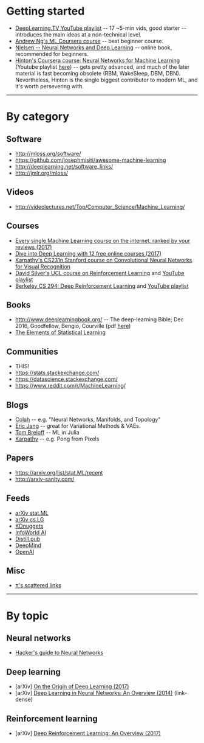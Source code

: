 
# Getting started
* [DeepLearning.TV YouTube playlist](https://www.youtube.com/playlist?list=PLjJh1vlSEYgvZ3ze_4pxKHNh1g5PId36-) -- 17 ~5-min vids, good starter -- introduces the main ideas at a non-technical level.
* [Andrew Ng's ML Coursera course](https://www.youtube.com/view_play_list?p=A89DCFA6ADACE599) -- best beginner course.
* [Nielsen -- Neural Networks and Deep Learning](http://neuralnetworksanddeeplearning.com/index.html) -- online book, recommended for beginners.
* [Hinton's Coursera course: Neural Networks for Machine Learning](https://www.coursera.org/learn/neural-networks) (Youtube playlist [here](https://www.youtube.com/playlist?list=PLoRl3Ht4JOcdU872GhiYWf6jwrk_SNhz9)) -- gets pretty advanced, and much of the later material is fast becoming obsolete (RBM, WakeSleep, DBM, DBN). Nevertheless, Hinton is the single biggest contributor to modern ML, and it's worth persevering with.

---

# By category

## Software
* http://mloss.org/software/
* https://github.com/josephmisiti/awesome-machine-learning
* http://deeplearning.net/software_links/
* http://jmlr.org/mloss/

## Videos
* http://videolectures.net/Top/Computer_Science/Machine_Learning/

## Courses
* [Every single Machine Learning course on the internet, ranked by your reviews (2017)](https://medium.freecodecamp.com/every-single-machine-learning-course-on-the-internet-ranked-by-your-reviews-3c4a7b8026c0)
* [Dive into Deep Learning with 12 free online courses (2017)](https://medium.freecodecamp.com/dive-into-deep-learning-with-these-23-online-courses-bf247d289cc0)
* [Karpathy's CS231n Stanford course on Convolutional Neural Networks for Visual Recognition](http://cs231n.stanford.edu/)
* [David Silver's UCL course on Reinforcement Learning](http://www0.cs.ucl.ac.uk/staff/d.silver/web/Teaching.html) and [YouTube playlist](https://www.youtube.com/playlist?list=PLMZdRRhAoLnKFxZlmFoFp0uHVvN2PSE9T)
* [Berkeley CS 294: Deep Reinforcement Learning](http://rll.berkeley.edu/deeprlcourse/) and [YouTube playlist](https://www.youtube.com/playlist?list=PLkFD6_40KJIwTmSbCv9OVJB3YaO4sFwkX)

## Books
* http://www.deeplearningbook.org/ -- The deep-learning Bible; Dec 2016, Goodfellow, Bengio, Courville (pdf [here](https://github.com/HFTrader/DeepLearningBook))
* [The Elements of Statistical Learning](https://statweb.stanford.edu/~tibs/ElemStatLearn/)

## Communities
* THIS!
* https://stats.stackexchange.com/
* https://datascience.stackexchange.com/
* https://www.reddit.com/r/MachineLearning/

## Blogs
* [Colah](http://colah.github.io/) -- e.g. "Neural Networks, Manifolds, and Topology"
* [Eric Jang](http://blog.evjang.com/) -- great for Variational Methods & VAEs.
* [Tom Breloff](http://www.breloff.com/blog/) -- ML in Julia
* [Karpathy](http://karpathy.github.io/) -- e.g. Pong from Pixels

## Papers
* https://arxiv.org/list/stat.ML/recent
* http://arxiv-sanity.com/

## Feeds
* [arXiv stat.ML](https://export.arxiv.org/rss/stat.ML/recent)
* [arXiv cs.LG](https://export.arxiv.org/rss/cs.LG/recent)
* [KDnuggets](https://feeds.feedburner.com/kdnuggets-data-mining-analytics)
* [InfoWorld AI](http://www.infoworld.com/category/artificial-intelligence/index.rss)
* [Distill.pub](http://distill.pub/rss.xml)
* [DeepMind](https://deepmind.com/blog/feed/basic/)
* [OpenAI](https://blog.openai.com/rss/)

## Misc
* [π's scattered links](http://pipad.org/wiki/index.php/Machine_Learning)

---

# By topic

## Neural networks
* [Hacker's guide to Neural Networks](http://karpathy.github.io/neuralnets/) 

## Deep learning
* [arXiv] [On the Origin of Deep Learning (2017)](https://arxiv.org/abs/1702.07800)
* [arXiv] [Deep Learning in Neural Networks: An Overview (2014)](https://arxiv.org/abs/1404.7828) (link-dense)

## Reinforcement learning
* [arXiv] [Deep Reinforcement Learning: An Overview (2017)](https://arxiv.org/abs/1701.07274)
